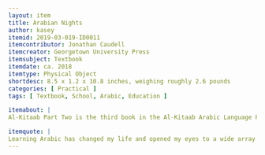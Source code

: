 ```yaml
---
layout: item
title: Arabian Nights
author: kasey
itemid: 2019-03-019-ID0011
itemcontributor: Jonathan Caudell
itemcreator: Georgetown University Press
itemsubject: Textbook
itemdate: ca. 2018
itemtype: Physical Object
shortdesc: 8.5 x 1.2 x 10.8 inches, weighing roughly 2.6 pounds
categories: [ Practical ]
tags: [ Textbook, School, Arabic, Education ]

itemabout: |
Al-Kitaab Part Two is the third book in the Al-Kitaab Arabic Language Program. It is intended for use in second-year Arabic courses. THe focus of this book is strengthening one's use of Arabic linguistically e.g. reading, writing, conversing. The third edition integrates both Egyptian and Levantine Arabic in addition to formal Arabic to the curriculum with more grammar explanation, exercises, and activities.

itemquote: |
Learning Arabic has changed my life and opened my eyes to a wide array of experiences and will allow me to help refugees in the future
---
```

